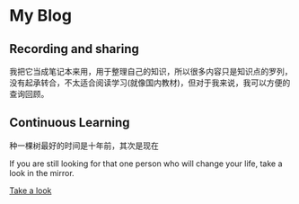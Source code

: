 # My Blog

## Recording and sharing

我把它当成笔记本来用，用于整理自己的知识，所以很多内容只是知识点的罗列，没有起承转合，不太适合阅读学习(就像国内教材)，但对于我来说，我可以方便的查询回顾。

## Continuous Learning 

种一棵树最好的时间是十年前，其次是现在

If you are still looking for that one person who will change your life, take a look in the mirror.

[Take a look](http://mapan1984.github.io)
